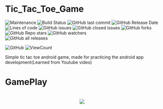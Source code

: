 # Tic_Tac_Toe_Game

  ![Maintenance](https://img.shields.io/badge/Maintained%3F-No-red.svg)  ![Build Status](https://travis-ci.org/joemccann/dillinger.svg?branch=master)
 ![GitHub last commit](https://img.shields.io/github/last-commit/rawkush/Tic_Tac_Toe_Game?style=plastic)
 ![GitHub Release Date](https://img.shields.io/github/release-date/rawkush/Tic_Tac_Toe_Game?style=plastic) ![Lines of code](https://img.shields.io/tokei/lines/github/rawkush/Tic_Tac_Toe_Game?style=plastic)
   ![GitHub issues](https://img.shields.io/github/issues/rawkush/Tic_Tac_Toe_Game?style=plastic) ![GitHub closed issues](https://img.shields.io/github/issues-closed/rawkush/Tic_Tac_Toe_Game?style=plastic)    ![GitHub forks](https://img.shields.io/github/forks/rawkush/Tic_Tac_Toe_Game?style=social)
   ![GitHub Repo stars](https://img.shields.io/github/stars/rawkush/Tic_Tac_Toe_Game?style=social)
   ![GitHub watchers](https://img.shields.io/github/watchers/rawkush/Tic_Tac_Toe_Game?style=social) <br /> ![GitHub all releases](https://img.shields.io/github/downloads/rawkush/Tic_Tac_Toe_Game/total?style=plastic) <br />

   ![GitHub](https://img.shields.io/github/license/rawkush/Tic_Tac_Toe_Game?style=plastic)
![ViewCount](https://views.whatilearened.today/views/github/rawkush/tictactoe.svg)   
   
Simple tic tac toe android game, made for practicing the android app development(Learned from Youtube video)



# GamePlay

<h1 align="center">
<img src="https://user-images.githubusercontent.com/25636146/46484328-2e379e00-c817-11e8-8b19-925e1be4c897.gif"/>

</h1>
